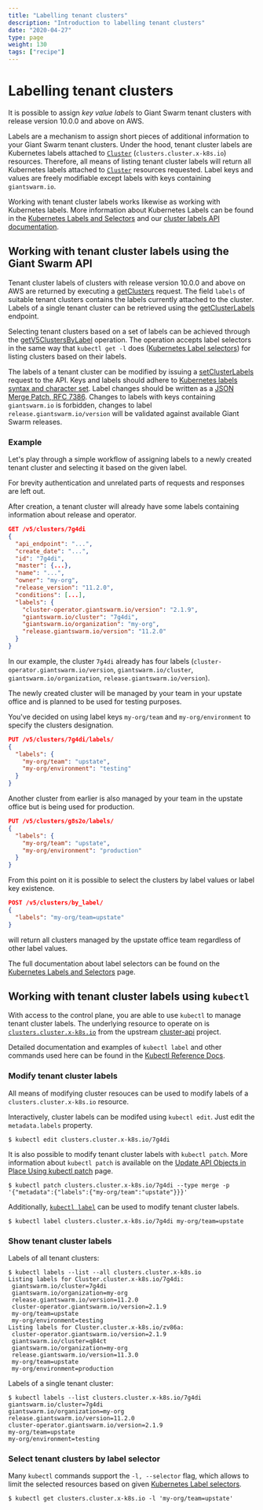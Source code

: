 ```yaml
---
title: "Labelling tenant clusters"
description: "Introduction to labelling tenant clusters"
date: "2020-04-27"
type: page
weight: 130
tags: ["recipe"]
---
```


# Labelling tenant clusters

It is possible to assign *key value labels* to Giant Swarm tenant clusters with release version 10.0.0 and above on AWS.

Labels are a mechanism to assign short pieces of additional information to your Giant Swarm tenant clusters.
Under the hood, tenant cluster labels are Kubernetes labels attached to [`Cluster`](/reference/cp-k8s-api/clusters.cluster.x-k8s.io/) (`clusters.cluster.x-k8s.io`) resources.
Therefore, all means of listing tenant cluster labels will return all Kubernetes labels attached to [`Cluster`](/reference/cp-k8s-api/clusters.cluster.x-k8s.io/) resources requested.
Label keys and values are freely modifiable except labels with keys containing `giantswarm.io`.

Working with tenant cluster labels works likewise as working with Kubernetes labels.
More information about Kubernetes Labels can be found in the [Kubernetes Labels and Selectors](https://kubernetes.io/docs/concepts/overview/working-with-objects/labels/) and our [cluster labels API documentation](/api/#tag/cluster-labels).

## Working with tenant cluster labels using the Giant Swarm API

Tenant cluster labels of clusters with release version 10.0.0 and above on AWS are returned by executing a [getClusters](/api/#operation/getClusters) request.
The field `labels` of suitable tenant clusters contains the labels currently attached to the cluster.
Labels of a single tenant cluster can be retrieved using the [getClusterLabels](/api/#operation/getClusterLabels) endpoint.

Selecting tenant clusters based on a set of labels can be achieved through the [getV5ClustersByLabel](/api/#operation/getV5ClustersByLabel) operation.
The operation accepts label selectors in the same way that `kubectl get -l` does ([Kubernetes Label selectors](https://kubernetes.io/docs/concepts/overview/working-with-objects/labels/#label-selectors)) for listing clusters based on their labels.

The labels of a tenant cluster can be modified by issuing a [setClusterLabels](/api/#operation/setClusterLabels) request to the API.
Keys and labels should adhere to [Kubernetes labels syntax and character set](https://kubernetes.io/docs/concepts/overview/working-with-objects/labels/#syntax-and-character-set).
Label changes should be written as a [JSON Merge Patch, RFC 7386](https://tools.ietf.org/html/rfc7386).
Changes to labels with keys containing `giantswarm.io` is forbidden, changes to label `release.giantswarm.io/version` will be validated against available Giant Swarm releases.

### Example

Let's play through a simple workflow of assigning labels to a newly created tenant cluster and selecting it based on the given label.

For brevity authentication and unrelated parts of requests and responses are left out.

After creation, a tenant cluster will already have some labels containing information about release and operator.

```json
GET /v5/clusters/7g4di
{
  "api_endpoint": "...",
  "create_date": "...",
  "id": "7g4di",
  "master": {...},
  "name": "...",
  "owner": "my-org",
  "release_version": "11.2.0",
  "conditions": [...],
  "labels": {
    "cluster-operator.giantswarm.io/version": "2.1.9",
    "giantswarm.io/cluster": "7g4di",
    "giantswarm.io/organization": "my-org",
    "release.giantswarm.io/version": "11.2.0"
  }
}
```

In our example, the cluster `7g4di` already has four labels (`cluster-operator.giantswarm.io/version`, `giantswarm.io/cluster`, `giantswarm.io/organization`, `release.giantswarm.io/version`).

The newly created cluster will be managed by your team in your upstate office and is planned to be used for testing purposes.

You've decided on using label keys `my-org/team` and `my-org/environment` to specify the clusters designation.

```json
PUT /v5/clusters/7g4di/labels/
{
  "labels": {
    "my-org/team": "upstate",
    "my-org/environment": "testing"
  }
}
```

Another cluster from earlier is also managed by your team in the upstate office but is being used for production.

```json
PUT /v5/clusters/g8s2o/labels/
{
  "labels": {
    "my-org/team": "upstate",
    "my-org/environment": "production"
  }
}
```

From this point on it is possible to select the clusters by label values or label key existence.

```json
POST /v5/clusters/by_label/
{
  "labels": "my-org/team=upstate"
}
```

will return all clusters managed by the upstate office team regardless of other label values.

The full documentation about label selectors can be found on the [Kubernetes Labels and Selectors](https://kubernetes.io/docs/concepts/overview/working-with-objects/labels/)
page.

## Working with tenant cluster labels using `kubectl`

With access to the control plane, you are able to use `kubectl` to manage tenant cluster labels.
The underlying resource to operate on is [`clusters.cluster.x-k8s.io`](/reference/cp-k8s-api/clusters.cluster.x-k8s.io/) from the upstream [cluster-api](https://cluster-api.sigs.k8s.io/) project.

Detailed documentation and examples of `kubectl label` and other commands used here can be found in the [Kubectl Reference Docs](https://kubernetes.io/docs/reference/generated/kubectl/kubectl-commands).

### Modify tenant cluster labels

All means of modifying cluster resouces can be used to modify labels of a `clusters.cluster.x-k8s.io` resource.

Interactively, cluster labels can be modifed using `kubectl edit`. Just edit the `metadata.labels` property.

```nohighlight
$ kubectl edit clusters.cluster.x-k8s.io/7g4di
```

It is also possible to modify tenant cluster labels with `kubectl patch`.
More information about `kubectl patch` is available on the [Update API Objects in Place Using kubectl patch](https://kubernetes.io/docs/tasks/run-application/update-api-object-kubectl-patch/) page.

```nohighlight
$ kubectl patch clusters.cluster.x-k8s.io/7g4di --type merge -p '{"metadata":{"labels":{"my-org/team":"upstate"}}}'
```

Additionally, [`kubectl label`](https://kubernetes.io/docs/reference/generated/kubectl/kubectl-commands#label) can be used to modify tenant cluster labels.

```nohighlight
$ kubectl label clusters.cluster.x-k8s.io/7g4di my-org/team=upstate
```

### Show tenant cluster labels

Labels of all tenant clusters:

```nohighlight
$ kubectl labels --list --all clusters.cluster.x-k8s.io
Listing labels for Cluster.cluster.x-k8s.io/7g4di:
 giantswarm.io/cluster=7g4di
 giantswarm.io/organization=my-org
 release.giantswarm.io/version=11.2.0
 cluster-operator.giantswarm.io/version=2.1.9
 my-org/team=upstate
 my-org/environment=testing
Listing labels for Cluster.cluster.x-k8s.io/zv86a:
 cluster-operator.giantswarm.io/version=2.1.9
 giantswarm.io/cluster=q84ct
 giantswarm.io/organization=my-org
 release.giantswarm.io/version=11.3.0
 my-org/team=upstate
 my-org/environment=production
```

Labels of a single tenant cluster:

```nohighlight
$ kubectl labels --list clusters.cluster.x-k8s.io/7g4di
giantswarm.io/cluster=7g4di
giantswarm.io/organization=my-org
release.giantswarm.io/version=11.2.0
cluster-operator.giantswarm.io/version=2.1.9
my-org/team=upstate
my-org/environment=testing
```

### Select tenant clusters by label selector

Many `kubectl` commands support the `-l, --selector` flag, which allows to limit the selected resources based on given [Kubernetes Label selectors](https://kubernetes.io/docs/concepts/overview/working-with-objects/labels/#label-selectors).

```nohighlight
$ kubectl get clusters.cluster.x-k8s.io -l 'my-org/team=upstate'
```
